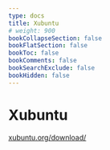 ```yaml
---
type: docs
title: Xubuntu
# weight: 900
bookCollapseSection: false
bookFlatSection: false
bookToc: false
bookComments: false
bookSearchExclude: false
bookHidden: false
---
```


# Xubuntu

[xubuntu.org/download/](https://xubuntu.org/download/?nt)
